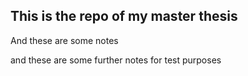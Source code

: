 ## This is the repo of my master thesis

And these are some notes

and these are some further notes for test purposes
